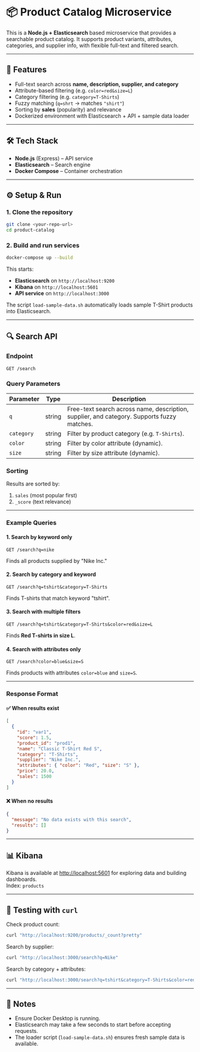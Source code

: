 # 📦 Product Catalog Microservice

This is a **Node.js + Elasticsearch** based microservice that provides a searchable product catalog. It supports product variants, attributes, categories, and supplier info, with flexible full-text and filtered search.

---

## 🚀 Features
- Full-text search across **name, description, supplier, and category**  
- Attribute-based filtering (e.g. `color=red&size=L`)  
- Category filtering (e.g. `category=T-Shirts`)  
- Fuzzy matching (`q=shrt` → matches `"shirt"`)  
- Sorting by **sales** (popularity) and relevance  
- Dockerized environment with Elasticsearch + API + sample data loader  

---

## 🛠️ Tech Stack
- **Node.js** (Express) – API service  
- **Elasticsearch** – Search engine  
- **Docker Compose** – Container orchestration  

---

## ⚙️ Setup & Run

### 1. Clone the repository
```bash
git clone <your-repo-url>
cd product-catalog
```

### 2. Build and run services
```bash
docker-compose up --build
```

This starts:
- **Elasticsearch** on `http://localhost:9200`  
- **Kibana** on `http://localhost:5601`  
- **API service** on `http://localhost:3000`  

The script `load-sample-data.sh` automatically loads sample T-Shirt products into Elasticsearch.

---

## 🔍 Search API

### Endpoint
```
GET /search
```

### Query Parameters

| Parameter   | Type     | Description                                                                 |
|-------------|----------|-----------------------------------------------------------------------------|
| `q`         | string   | Free-text search across name, description, supplier, and category. Supports fuzzy matches. |
| `category`  | string   | Filter by product category (e.g. `T-Shirts`).                               |
| `color`     | string   | Filter by color attribute (dynamic).                                        |
| `size`      | string   | Filter by size attribute (dynamic).                                         |

### Sorting
Results are sorted by:
1. `sales` (most popular first)  
2. `_score` (text relevance)  

---

### Example Queries

#### 1. Search by keyword only
```http
GET /search?q=nike
```
Finds all products supplied by "Nike Inc."

#### 2. Search by category and keyword
```http
GET /search?q=tshirt&category=T-Shirts
```
Finds T-shirts that match keyword "tshirt".

#### 3. Search with multiple filters
```http
GET /search?q=tshirt&category=T-Shirts&color=red&size=L
```
Finds **Red T-shirts in size L**.

#### 4. Search with attributes only
```http
GET /search?color=blue&size=S
```
Finds products with attributes `color=blue` and `size=S`.

---

### Response Format

#### ✅ When results exist
```json
[
  {
    "id": "var1",
    "score": 1.5,
    "product_id": "prod1",
    "name": "Classic T-Shirt Red S",
    "category": "T-Shirts",
    "supplier": "Nike Inc.",
    "attributes": { "color": "Red", "size": "S" },
    "price": 20.0,
    "sales": 1500
  }
]
```

#### ❌ When no results
```json
{
  "message": "No data exists with this search",
  "results": []
}
```

---

## 📊 Kibana
Kibana is available at [http://localhost:5601](http://localhost:5601) for exploring data and building dashboards.  
Index: `products`  

---

## 🧪 Testing with `curl`

Check product count:
```bash
curl "http://localhost:9200/products/_count?pretty"
```

Search by supplier:
```bash
curl "http://localhost:3000/search?q=Nike"
```

Search by category + attributes:
```bash
curl "http://localhost:3000/search?q=tshirt&category=T-Shirts&color=red&size=L"
```

---

## 📌 Notes
- Ensure Docker Desktop is running.  
- Elasticsearch may take a few seconds to start before accepting requests.  
- The loader script (`load-sample-data.sh`) ensures fresh sample data is available.  
